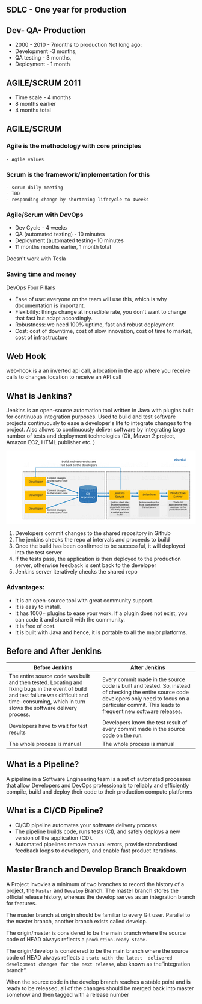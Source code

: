 ## SDLC - One year for production 

## Dev- QA- Production 
- 2000 - 2010 - 7months to production 
Not long ago: 
- Development -3 months, 
- QA testing - 3 months, 
- Deployment - 1 month

## AGILE/SCRUM 2011
- Time scale - 4 months
- 8 months earlier
- 4 months total  

## AGILE/SCRUM 
### Agile is the methodology with core principles
    - Agile values
### Scrum is the framework/implementation for this
    - scrum daily meeting
    - TDD
    - responding change by shortening lifecycle to 4weeks

### Agile/Scrum with DevOps
- Dev Cycle - 4 weeks 
- QA  (automated testing) - 10 minutes
- Deployment (automated testing- 10 minutes
- 11 months months earlier, 1 month total

Doesn't work with Tesla

### Saving time and money 
DevOps Four Pillars
- Ease of use: everyone on the team will use this, which is why documentation is important.
- Flexibility: things change at incredible rate, you don't want to change that fast but adapt accordingly.
- Robustness: we need 100% uptime, fast and robust deployment
- Cost: cost of downtime, cost of slow innovation, cost of time to market, cost of infrastructure

## Web Hook
web-hook is a an inverted api call, a location in the app where you receive calls to changes 
location to receive an API call 


## What is Jenkins?
Jenkins is an open-source automation tool written in Java with plugins built for continuous integration purposes. Used to build
and test software projects continuously to ease a developer's life to integrate changes to the project. Also
allows to continuously deliver software by integrating large number of tests and deployment technologies
(Git, Maven 2 project, Amazon EC2, HTML publisher etc.
)

![Jenkins-diagram](images/jenkins-build-test-deploy.png)
1. Developers commit changes to the shared repository in Github
2. The jenkins checks the repo at intervals and proceeds to build 
3. Once the build has been confirmed to be successful, it will deployed into the test server
4. If the tests pass, the application is then deployed to the production server, otherwise feedback is sent back to the developer
5. Jenkins server iteratively checks the shared repo 

### Advantages: 
- It is an open-source tool with great community support.
- It is easy to install.
- It has 1000+ plugins to ease your work. If a plugin does not exist, you can code it and share it with the community.
- It is free of cost.
- It is built with Java and hence, it is portable to all the major platforms.

## Before and After Jenkins

Before Jenkins | After Jenkins
|--------------| -------------|
|The entire source code was built and then tested. Locating and fixing bugs in the event of build and test failure was difficult and time-consuming, which in turn slows the software delivery process.| Every commit made in the source code is built and tested. So, instead of checking the entire source code developers only need to focus on a particular commit. This leads to frequent new software releases.
Developers have to wait for test results|Developers know the test result of every commit made in the source code on the run.
The whole process is manual	|The whole process is manual	|

## What is a Pipeline?
A pipeline in a Software Engineering team is a set of automated processes that allow Developers and DevOps professionals to reliably and efficiently compile, build and deploy their code to their production compute platforms

## What is a CI/CD Pipeline?
- CI/CD pipeline automates your software delivery process
- The pipeline builds code, runs tests (CI), and safely deploys a new version of the application (CD).
- Automated pipelines remove manual errors, provide standardised feedback loops to developers, and enable fast product iterations.

## Master Branch and Develop Branch Breakdown
A Project invovles a minimum of two branches to record the history of a project, the ```Master``` and ```Develop``` Branch.
The master branch stores the official release history, whereas the develop serves as an integration branch for features. 

The master branch at origin should be familiar to every Git user. Parallel to the master branch, another branch exists 
called develop.

The origin/master is considered to be the main branch where the source code of HEAD always reflects a ```production-ready state.```

The origin/develop is considered to be the main branch where the source code of HEAD always reflects a ```state with the latest 
delivered development changes for the next release```, also known as the“integration branch”. 

When the source code in the develop branch reaches a stable point and is ready to be released, all of the changes 
should be merged back into master somehow and then tagged with a release number